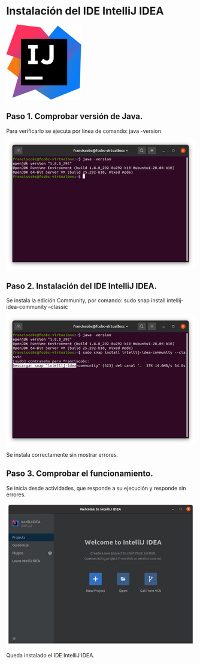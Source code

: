 # Instalación del IDE IntelliJ IDEA

<img src="04ij.png" width="200" heigh="200">

## Paso 1. Comprobar versión de Java.
Para verificarlo se ejecuta por línea de comando:
java -version

<img src="01ij.png" width="600" heigh="600">

## Paso 2. Instalación del IDE IntelliJ IDEA.
Se instala la edición Community, por comando:
sudo snap install intellij-idea-community –classic

<img src="02ij.png" width="600" heigh="600">

Se instala correctamente sin mostrar errores.

## Paso 3. Comprobar el funcionamiento.
Se inicia desde actividades, que responde a su ejecución y responde sin errores.

<img src="03ij.png" width="600" heigh="600">

Queda instalado el IDE IntelliJ IDEA.
